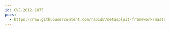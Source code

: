 ```yaml
---
id: CVE-2012-1875
pocs:
  - https://raw.githubusercontent.com/rapid7/metasploit-framework/master/modules/exploits/windows/browser/ms12_037_same_id.rb
---
```

